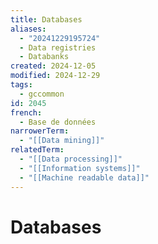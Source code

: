 ```yaml
---
title: Databases
aliases:
  - "20241229195724"
  - Data registries
  - Databanks
created: 2024-12-05
modified: 2024-12-29
tags:
  - gccommon
id: 2045
french:
  - Base de données
narrowerTerm:
  - "[[Data mining]]"
relatedTerm:
  - "[[Data processing]]"
  - "[[Information systems]]"
  - "[[Machine readable data]]"
---
```

# Databases
